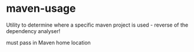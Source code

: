 # maven-usage
Utility to determine where a specific maven project is used - reverse of the dependency analyser!

must pass in Maven home location
